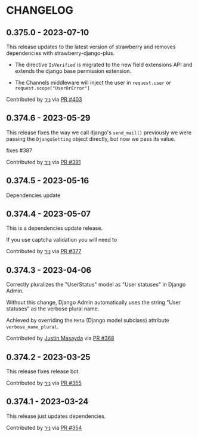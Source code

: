 CHANGELOG
=========

0.375.0 - 2023-07-10
--------------------

This release updates to the latest version of strawberry
and removes dependencies with strawberry-django-plus.

- The directive `IsVerified` is migrated to the new field
extensions API and extends the django base permission
extension.

- The Channels middleware will inject the user in `request.user`
or `request.scope["UserOrError"]`

Contributed by [ניר](https://github.com/nrbnlulu) via [PR #403](https://github.com/nrbnlulu/strawberry-django-auth/pull/403/)


0.374.6 - 2023-05-29
--------------------

This release fixes the way we call django's `send_mail()` previously
we were passing the `DjangoSetting` object directly, but now we pass its value.

fixes #387

Contributed by [ניר](https://github.com/nrbnlulu) via [PR #391](https://github.com/nrbnlulu/strawberry-django-auth/pull/391/)


0.374.5 - 2023-05-16
--------------------

Dependencies update

0.374.4 - 2023-05-07
--------------------

This is a dependencies update release.

If you use captcha validation you will need to

Contributed by [ניר](https://github.com/nrbnlulu) via [PR #377](https://github.com/nrbnlulu/strawberry-django-auth/pull/377/)


0.374.3 - 2023-04-06
--------------------

Correctly pluralizes the "UserStatus" model as "User statuses" in Django Admin.

Without this change, Django Admin automatically uses the string "User statuses" as the verbose plural name.

Achieved by overriding the `Meta` (Django model subclass) attribute `verbose_name_plural`.

Contributed by [Justin Masayda](https://github.com/keysmusician) via [PR #368](https://github.com/nrbnlulu/strawberry-django-auth/pull/368/)


0.374.2 - 2023-03-25
--------------------

This release fixes release bot.

Contributed by [ניר](https://github.com/nrbnlulu) via [PR #355](https://github.com/nrbnlulu/strawberry-django-auth/pull/355/)


0.374.1 - 2023-03-24
--------------------

This release just updates dependencies.

Contributed by [ניר](https://github.com/nrbnlulu) via [PR #354](https://github.com/nrbnlulu/strawberry-django-auth/pull/354/)
